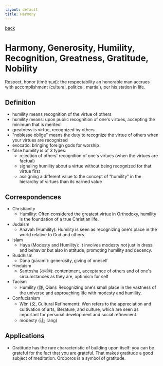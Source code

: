 ```yaml
---
layout: default
title: Harmony
---
```

[back](./)

# Harmony, Generosity, Humility, Recognition, Greatness, Gratitude, Nobility

Respect, honor (timē τιμή): the respectability an honorable man accrues with accomplishment (cultural, political, martial), per his station in life.

## Definition

- humility means recognition of the virtue of others
- humility means: upon public recognition of one's virtues, accepting the minimum that is merited
- greatness is virtue, recognized by others
- "noblesse oblige" means the duty to recognize the virtue of others when your virtues are recognized
- evocatio: bringing foreign gods for worship
- false humility is of 3 types:
    - rejection of others' recognition of one's virtues (when the virtues are factual)
    - signaling humility about a virtue without being recognized for that virtue first
    - assigning a different value to the concept of "humility" in the hierarchy of virtues than its earned value


## Correspondences

- Christianity
  - Humility: Often considered the greatest virtue in Orthodoxy, humility is the foundation of a true Christian life.
- Judaism
  - Anavah (Humility): Humility is seen as recognizing one's place in the world relative to God and others.
- Islam
  - Haya (Modesty and Humility): It involves modesty not just in dress and behavior but also in attitude, promoting humility and decency.
- Buddhism
  - Dāna (pāramī): generosity, giving of oneself
- Hinduism
  - Santosha (सन्तोष): contentment, acceptance of others and of one's circumstances as they are, optimism for self
- Taoism
  - Humility (謙, Qian): Recognizing one's small place in the vastness of the universe and approaching life with modesty and humility.
- Confucianism
  - Wēn (文, Cultural Refinement): Wen refers to the appreciation and cultivation of arts, literature, and culture, which are seen as important for personal development and social refinement.
  - modesty (让; ràng)

## Applications

- Gratitude has the rare characteristic of building upon itself: you can be grateful for the fact that you are grateful. That makes gratitude a good subject of meditation. Oroboros is a symbol of gratitude.